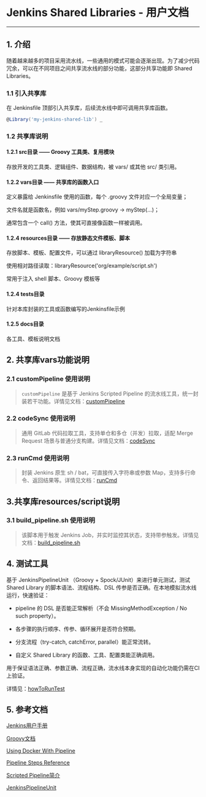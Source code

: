 # Jenkins Shared Libraries - 用户文档
---
## 1. 介绍
随着越来越多的项目采用流水线，一些通用的模式可能会逐渐出现。为了减少代码冗余，可以在不同项目之间共享流水线的部分功能，这部分共享功能即 Shared Libraries。
### 1.1 引入共享库
在 Jenkinsfile 顶部引入共享库，后续流水线中即可调用共享库函数。

```groovy
@Library('my-jenkins-shared-lib') _
```
### 1.2  共享库说明
#### 1.2.1 src目录 —— Groovy 工具类、复用模块
存放开发的工具类、逻辑组件、数据结构，被 vars/ 或其他 src/ 类引用。
#### 1.2.2 vars目录 —— 共享库的函数入口
定义暴露给 Jenkinsfile 使用的函数，每个 .groovy 文件对应一个全局变量；

文件名就是函数名，例如 vars/myStep.groovy → myStep(...)；

通常包含一个 call() 方法，使其可直接像函数一样被调用。
#### 1.2.4 resources目录 —— 存放静态文件模板、脚本
存放脚本、模板、配置文件，可以通过 libraryResource() 加载为字符串

使用相对路径读取：libraryResource('org/example/script.sh')

常用于注入 shell 脚本、Groovy 模板等
#### 1.2.4 tests目录
针对本库封装的工具或函数编写的Jenkinsfile示例
#### 1.2.5 docs目录
各工具、模板说明文档

## 2. 共享库vars功能说明
### 2.1 customPipeline 使用说明
> `customPipeline` 是基于 Jenkins Scripted Pipeline 的流水线工具，统一封装若干功能。详情见文档：[customPipeline](docs/customPipeline.md)
### 2.2 codeSync 使用说明
> 通用 GitLab 代码拉取工具，支持单仓和多仓（并发）拉取，适配 Merge Request 场景与普通分支构建。详情见文档：[codeSync](docs/codeSync.md)
### 2.3 runCmd 使用说明
> 封装 Jenkins 原生 sh / bat，可直接传入字符串或参数 Map，支持多行命令、返回结果等。详情见文档：[runCmd](docs/runCmd.md)
## 3.共享库resources/script说明
### 3.1 build_pipeline.sh 使用说明
> 该脚本用于触发 Jenkins Job，并实时监控其状态，支持带参触发。详情见文档：[build_pipeline.sh](docs/script/buildPipelineUsage.md)

## 4. 测试工具

基于 JenkinsPipelineUnit （Groovy + Spock/JUnit）来进行单元测试，测试 Shared Library 的脚本语法、流程结构、DSL 传参是否正确。在本地模拟流水线运行，快速验证：

- pipeline 的 DSL 是否能正常解析（不会 MissingMethodException / No such property）。

- 各步骤的执行顺序、传参、循环展开是否符合预期。

- 分支流程（try-catch, catchError, parallel）能正常流转。

- 自定义 Shared Library 的函数、工具、配置类能正确调用。

用于保证语法正确、参数正确、流程正确，流水线本身实现的自动化功能仍需在CI上验证。

详情见：[howToRunTest](docs/test/howToRunTest.md)

## 5. 参考文档

[Jenkins用户手册](https://www.jenkins.io/doc/book/getting-started/)

[Groovy文档](https://groovy-lang.org/documentation.html)

[Using Docker With Pipeline](https://www.jenkins.io/doc/book/pipeline/docker/)

[Pipeline Steps Reference](https://www.jenkins.io/doc/pipeline/steps/)

[Scripted Pipeline简介](https://www.jenkins.io/doc/book/pipeline/syntax/#scripted-pipeline)

[JenkinsPipelineUnit](https://github.com/jenkinsci/JenkinsPipelineUnit)